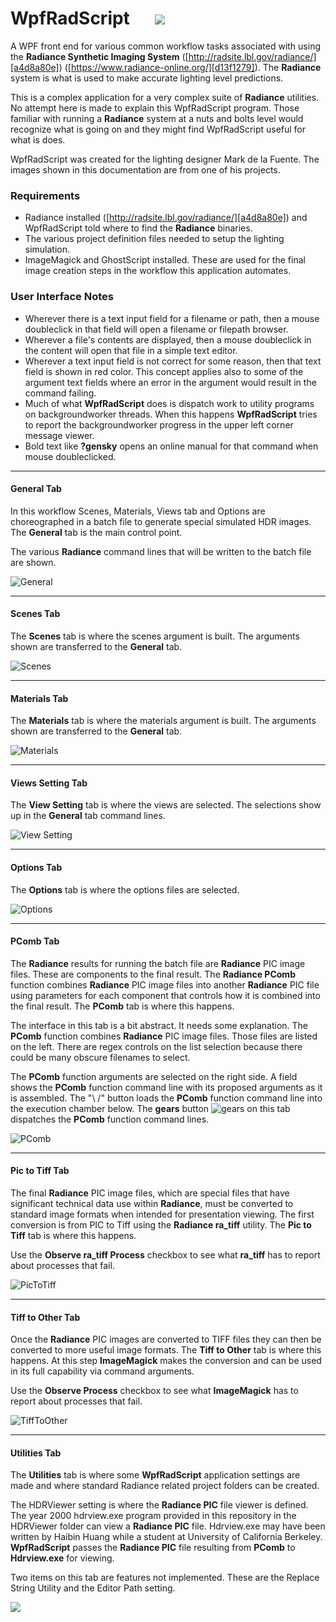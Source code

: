 # WpfRadScript&nbsp;&nbsp;&nbsp;&nbsp;&nbsp;  ![](WpfRadScript/Site.ico)
A WPF front end for various common workflow tasks associated with using the **Radiance Synthetic Imaging System** ([http://radsite.lbl.gov/radiance/][a4d8a80e]) ([https://www.radiance-online.org/][d13f1279]). The **Radiance** system is what is used to make accurate lighting level predictions.

  [a4d8a80e]: http://radsite.lbl.gov/radiance/ "http://radsite.lbl.gov/radiance/"
  [d13f1279]: https://www.radiance-online.org/ "https://www.radiance-online.org/"

  This is a complex application for a very complex suite of **Radiance** utilities. No attempt here is made to explain this WpfRadScript program. Those familiar with running a **Radiance** system at a nuts and bolts level would recognize what is going on and they might find WpfRadScript useful for what is does.
  
  WpfRadScript was created for the lighting designer Mark de la Fuente. The images shown in this documentation are from one of his projects.

  ### Requirements
  - Radiance installed ([http://radsite.lbl.gov/radiance/][a4d8a80e]) and WpfRadScript told where to find the **Radiance** binaries.
  - The various project definition files needed to setup the lighting simulation.
  - ImageMagick and GhostScript installed. These are used for the final image creation steps in the workflow this application automates.

### User Interface Notes

- Wherever there is a text input field for a filename or path, then a mouse doubleclick in that field will open a filename or filepath browser.
- Wherever a file's contents are displayed, then a mouse doubleclick in the content will open that file in a simple text editor.
- Wherever a text input field is not correct for some reason, then that text field is shown in red color. This concept applies also to some of the argument text fields where an error in the argument would result in the command failing.
- Much of what **WpfRadScript** does is dispatch work to utility programs on backgroundworker threads. When this happens **WpfRadScript** tries to report the backgroundworker progress in the upper left corner message viewer.
- Bold text like **?gensky** opens an online manual for that command when mouse doubleclicked.  

---
#### General Tab
In this workflow Scenes, Materials, Views tab and Options are choreographed in a batch file to generate special simulated HDR images. The **General** tab is the main control point.

The various **Radiance** command lines that will be written to the batch file are shown.

![General](WpfRadScript/Images/General.PNG)

---
#### Scenes Tab
The **Scenes** tab is where the scenes argument is built. The arguments shown are transferred to the **General** tab.

![Scenes](WpfRadScript/Images/Scenes.PNG)

---
#### Materials Tab
The **Materials** tab is where the materials argument is built. The arguments shown are transferred to the **General** tab.

![Materials](WpfRadScript/Images/Materials.PNG)

---
#### Views Setting Tab
The **View Setting** tab is where the views are selected. The selections show up in the **General** tab command lines.

![View Setting](WpfRadScript/Images/ViewsSetting.PNG)

---
#### Options Tab
The **Options** tab is where the options files are selected.

![Options](WpfRadScript/Images/Options.PNG)

---
#### PComb Tab
The **Radiance** results for running the batch file are **Radiance** PIC image files. These are components to the final result. The **Radiance PComb** function combines **Radiance** PIC image files into another **Radiance** PIC file using parameters for each component that controls how it is combined into the final result. The **PComb** tab is where this happens.

The interface in this tab is a bit abstract. It needs some explanation. The **PComb** function combines **Radiance** PIC image files. Those files are listed on the left. There are regex controls on the list selection because there could be many obscure filenames to select.

The **PComb** function arguments are selected on the right side. A field shows the **PComb** function command line with its proposed arguments as it is assembled. The "\ /" button loads the **PComb** function command line into the execution chamber below. The **gears** button ![gears](WpfRadScript/3-gears-hi-s.png) on this tab dispatches the **PComb** function command lines.

![PComb](WpfRadScript/Images/PComb.PNG)

---
#### Pic to Tiff Tab
The final **Radiance** PIC image files, which are special files that have significant technical data use within **Radiance**, must be converted to standard image formats when intended for presentation viewing. The first conversion is from PIC to Tiff using the **Radiance ra_tiff** utility. The **Pic to Tiff** tab is where this happens.

Use the **Observe ra_tiff Process** checkbox to see what **ra_tiff** has to report about processes that fail.

![PicToTiff](WpfRadScript/Images/PicToTiff.PNG)

---
#### Tiff to Other Tab
Once the **Radiance** PIC images are converted to TIFF files they can then be converted to more useful image formats. The **Tiff to Other** tab is where this happens. At this step **ImageMagick** makes the conversion and can be used in its full capability via command arguments.

Use the **Observe Process** checkbox to see what **ImageMagick** has to report about processes that fail.

![TiffToOther](WpfRadScript/Images/TiffToOther.PNG)

---
#### Utilities Tab
The **Utilities** tab is where some **WpfRadScript** application settings are made and where standard Radiance related project folders can be created.

The HDRViewer setting is where the **Radiance PIC** file viewer is defined. The year 2000 hdrview.exe program provided in this repository in the HDRViewer folder can view a **Radiance PIC** file. Hdrview.exe may have been written by Haibin Huang while a student at University of California Berkeley. **WpfRadScript** passes the **Radiance PIC** file resulting from **PComb** to **Hdrview.exe** for viewing.

Two items on this tab are features not implemented. These are the Replace String Utility and the Editor Path setting.

![](WpfRadScript/Images/Utilities.PNG)
